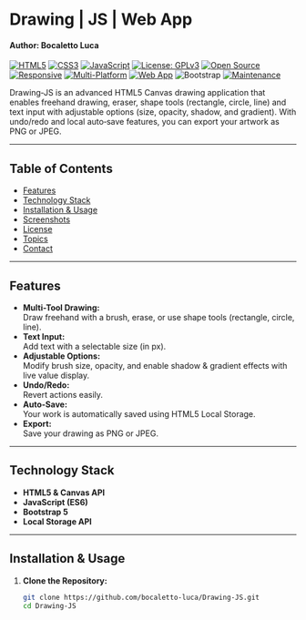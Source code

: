 # Drawing | JS | Web App
#### Author: Bocaletto Luca

[![HTML5](https://img.shields.io/badge/HTML5-E34F26?style=flat-square&logo=html5&logoColor=white)](https://developer.mozilla.org/en-US/docs/Web/Guide/HTML/HTML5)
[![CSS3](https://img.shields.io/badge/CSS3-1572B6?style=flat-square&logo=css3&logoColor=white)](https://developer.mozilla.org/en-US/docs/Web/CSS)
[![JavaScript](https://img.shields.io/badge/JavaScript-F7DF1E?style=flat-square&logo=javascript&logoColor=black)](https://developer.mozilla.org/en-US/docs/Web/JavaScript)
[![License: GPLv3](https://img.shields.io/badge/License-GPLv3-blue?style=flat-square)](LICENSE)
[![Open Source](https://img.shields.io/badge/Open%20Source-Yes-brightgreen?style=flat-square)]()
[![Responsive](https://img.shields.io/badge/Responsive-Yes-blue?style=flat-square)]()
[![Multi-Platform](https://img.shields.io/badge/Multi--Platform-Yes-blueviolet?style=flat-square)]()
[![Web App](https://img.shields.io/badge/Web%20App-Yes-orange?style=flat-square)]()
![Bootstrap](https://img.shields.io/badge/Style-Bootstrap-7952B3.svg)
[![Maintenance](https://img.shields.io/badge/Maintained-Yes-brightgreen.svg)](https://github.com/bocaletto-luca)

Drawing‑JS is an advanced HTML5 Canvas drawing application that enables freehand drawing, eraser, shape tools (rectangle, circle, line) and text input with adjustable options (size, opacity, shadow, and gradient). With undo/redo and local auto‑save features, you can export your artwork as PNG or JPEG.

---

## Table of Contents

- [Features](#features)
- [Technology Stack](#technology-stack)
- [Installation & Usage](#installation--usage)
- [Screenshots](#screenshots)
- [License](#license)
- [Topics](#topics)
- [Contact](#contact)

---

## Features

- **Multi-Tool Drawing:**  
  Draw freehand with a brush, erase, or use shape tools (rectangle, circle, line).  
- **Text Input:**  
  Add text with a selectable size (in px).  
- **Adjustable Options:**  
  Modify brush size, opacity, and enable shadow & gradient effects with live value display.  
- **Undo/Redo:**  
  Revert actions easily.  
- **Auto-Save:**  
  Your work is automatically saved using HTML5 Local Storage.  
- **Export:**  
  Save your drawing as PNG or JPEG.

---

## Technology Stack

- **HTML5 & Canvas API**  
- **JavaScript (ES6)**  
- **Bootstrap 5**  
- **Local Storage API**

---

## Installation & Usage

1. **Clone the Repository:**

   ```bash
   git clone https://github.com/bocaletto-luca/Drawing-JS.git
   cd Drawing-JS
